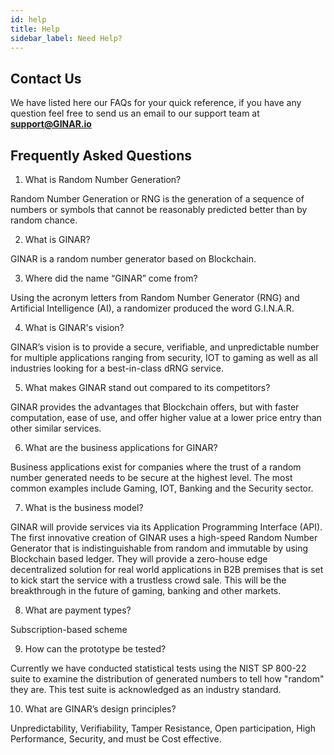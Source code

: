 ```yaml
---
id: help
title: Help
sidebar_label: Need Help?
---
```



## Contact Us

We have listed here our FAQs for your quick reference, if you have any question feel free to send us an email to our support team at **support@GINAR.io**


## Frequently Asked Questions

1. What is Random Number Generation?

  Random Number Generation or RNG is the generation of a sequence of numbers or symbols that cannot be reasonably predicted better than by random chance.

2. What is GINAR?

  GINAR is a random number generator based on Blockchain.

3. Where did the name “GINAR” come from?

Using the acronym letters from Random Number Generator (RNG) and Artificial Intelligence (AI), a randomizer produced the word G.I.N.A.R.

 4. What is GINAR's vision?
 
GINAR’s vision is to provide a secure, verifiable, and unpredictable number for multiple applications ranging from security, IOT to gaming as well as all industries looking for a best-in-class dRNG service.

5. What makes GINAR stand out compared to its competitors?

GINAR provides the advantages that Blockchain offers, but with faster computation, ease of use, and offer higher value at a lower price entry than other similar services.

6. What are the business applications for GINAR?

Business applications exist for companies where the trust of a random number generated needs to be secure at the highest level. The most common examples include Gaming, IOT, Banking and the Security sector.

7. What is the business model?

GINAR will provide services via its Application Programming Interface (API). The first innovative creation of GINAR uses a high-speed Random Number Generator that is indistinguishable from random and immutable by using Blockchain based ledger. They will provide a zero-house edge decentralized solution for real world applications in B2B premises that is set to kick start the service with a trustless crowd sale. This will be the breakthrough in the future of gaming, banking and other markets.

8. What are payment types?

Subscription-based scheme

9. How can the prototype be tested?

Currently we have conducted statistical tests using the NIST SP 800-22 suite to examine the distribution of generated numbers to tell how "random" they are. This test suite is acknowledged as an industry standard.

10. What are GINAR’s design principles?

Unpredictability, Verifiability, Tamper Resistance, Open participation, High Performance, Security, and must be Cost effective.




